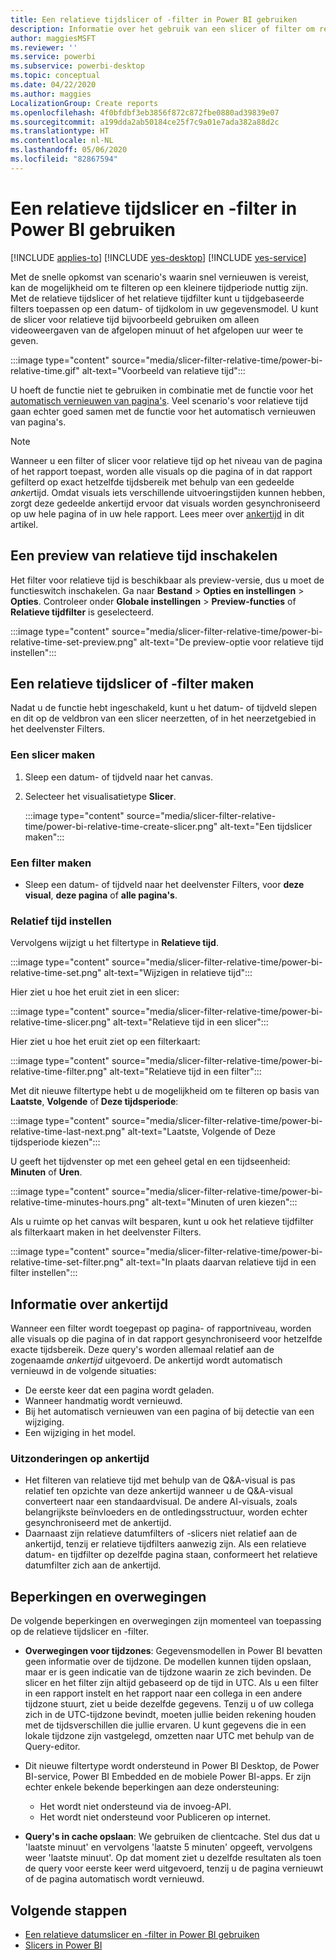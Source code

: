 ```yaml
---
title: Een relatieve tijdslicer of -filter in Power BI gebruiken
description: Informatie over het gebruik van een slicer of filter om relatieve tijdsbereiken te beperken in Power BI.
author: maggiesMSFT
ms.reviewer: ''
ms.service: powerbi
ms.subservice: powerbi-desktop
ms.topic: conceptual
ms.date: 04/22/2020
ms.author: maggies
LocalizationGroup: Create reports
ms.openlocfilehash: 4f0bfdbf3eb3856f872c872fbe0880ad39839e07
ms.sourcegitcommit: a199dda2ab50184ce25f7c9a01e7ada382a88d2c
ms.translationtype: HT
ms.contentlocale: nl-NL
ms.lasthandoff: 05/06/2020
ms.locfileid: "82867594"
---
```

# <a name="use-a-relative-time-slicer-and-filter-in-power-bi"></a>Een relatieve tijdslicer en -filter in Power BI gebruiken

[!INCLUDE [applies-to](../includes/applies-to.md)] [!INCLUDE [yes-desktop](../includes/yes-desktop.md)] [!INCLUDE [yes-service](../includes/yes-service.md)]

Met de snelle opkomst van scenario's waarin snel vernieuwen is vereist, kan de mogelijkheid om te filteren op een kleinere tijdperiode nuttig zijn. Met de relatieve tijdslicer of het relatieve tijdfilter kunt u tijdgebaseerde filters toepassen op een datum- of tijdkolom in uw gegevensmodel. U kunt de slicer voor relatieve tijd bijvoorbeeld gebruiken om alleen videoweergaven van de afgelopen minuut of het afgelopen uur weer te geven. 

:::image type="content" source="media/slicer-filter-relative-time/power-bi-relative-time.gif" alt-text="Voorbeeld van relatieve tijd":::

U hoeft de functie niet te gebruiken in combinatie met de functie voor het [automatisch vernieuwen van pagina's](../desktop-automatic-page-refresh.md). Veel scenario's voor relatieve tijd gaan echter goed samen met de functie voor het automatisch vernieuwen van pagina's.  

> [!NOTE]
> Wanneer u een filter of slicer voor relatieve tijd op het niveau van de pagina of het rapport toepast, worden alle visuals op die pagina of in dat rapport gefilterd op exact hetzelfde tijdsbereik met behulp van een gedeelde *anker*tijd. Omdat visuals iets verschillende uitvoeringstijden kunnen hebben, zorgt deze gedeelde ankertijd ervoor dat visuals worden gesynchroniseerd op uw hele pagina of in uw hele rapport. Lees meer over [ankertijd](#understanding-anchor-time) in dit artikel.

## <a name="turn-on-relative-time-preview"></a>Een preview van relatieve tijd inschakelen

Het filter voor relatieve tijd is beschikbaar als preview-versie, dus u moet de functieswitch inschakelen. Ga naar **Bestand** > **Opties en instellingen** > **Opties**. Controleer onder **Globale instellingen** > **Preview-functies** of **Relatieve tijdfilter** is geselecteerd.

:::image type="content" source="media/slicer-filter-relative-time/power-bi-relative-time-set-preview.png" alt-text="De preview-optie voor relatieve tijd instellen":::

## <a name="create-a-relative-time-slicer-or-filter"></a>Een relatieve tijdslicer of -filter maken

Nadat u de functie hebt ingeschakeld, kunt u het datum- of tijdveld slepen en dit op de veldbron van een slicer neerzetten, of in het neerzetgebied in het deelvenster Filters. 

### <a name="create-a-slicer"></a>Een slicer maken

1. Sleep een datum- of tijdveld naar het canvas.

2. Selecteer het visualisatietype **Slicer**.

    :::image type="content" source="media/slicer-filter-relative-time/power-bi-relative-time-create-slicer.png" alt-text="Een tijdslicer maken":::

### <a name="create-a-filter"></a>Een filter maken
 
- Sleep een datum- of tijdveld naar het deelvenster Filters, voor **deze visual**, **deze pagina** of **alle pagina's**.

### <a name="set-relative-time"></a>Relatief tijd instellen 

Vervolgens wijzigt u het filtertype in **Relatieve tijd**.

:::image type="content" source="media/slicer-filter-relative-time/power-bi-relative-time-set.png" alt-text="Wijzigen in relatieve tijd":::
 
Hier ziet u hoe het eruit ziet in een slicer:

:::image type="content" source="media/slicer-filter-relative-time/power-bi-relative-time-slicer.png" alt-text="Relatieve tijd in een slicer":::

Hier ziet u hoe het eruit ziet op een filterkaart: 

:::image type="content" source="media/slicer-filter-relative-time/power-bi-relative-time-filter.png" alt-text="Relatieve tijd in een filter":::
 
Met dit nieuwe filtertype hebt u de mogelijkheid om te filteren op basis van **Laatste**, **Volgende** of **Deze tijdsperiode**: 

:::image type="content" source="media/slicer-filter-relative-time/power-bi-relative-time-last-next.png" alt-text="Laatste, Volgende of Deze tijdsperiode kiezen":::
 
U geeft het tijdvenster op met een geheel getal en een tijdseenheid: **Minuten** of **Uren**.
 
:::image type="content" source="media/slicer-filter-relative-time/power-bi-relative-time-minutes-hours.png" alt-text="Minuten of uren kiezen":::

Als u ruimte op het canvas wilt besparen, kunt u ook het relatieve tijdfilter als filterkaart maken in het deelvenster Filters.

:::image type="content" source="media/slicer-filter-relative-time/power-bi-relative-time-set-filter.png" alt-text="In plaats daarvan relatieve tijd in een filter instellen":::
 
## <a name="understanding-anchor-time"></a>Informatie over ankertijd

Wanneer een filter wordt toegepast op pagina- of rapportniveau, worden alle visuals op die pagina of in dat rapport gesynchroniseerd voor hetzelfde exacte tijdsbereik. Deze query's worden allemaal relatief aan de zogenaamde *ankertijd* uitgevoerd. De ankertijd wordt automatisch vernieuwd in de volgende situaties:

- De eerste keer dat een pagina wordt geladen.
- Wanneer handmatig wordt vernieuwd.
- Bij het automatisch vernieuwen van een pagina of bij detectie van een wijziging.
- Een wijziging in het model.

### <a name="anchor-time-exceptions"></a>Uitzonderingen op ankertijd

- Het filteren van relatieve tijd met behulp van de Q&A-visual is pas relatief ten opzichte van deze ankertijd wanneer u de Q&A-visual converteert naar een standaardvisual. De andere AI-visuals, zoals belangrijkste beïnvloeders en de ontledingsstructuur, worden echter gesynchroniseerd met de ankertijd. 
- Daarnaast zijn relatieve datumfilters of -slicers niet relatief aan de ankertijd, tenzij er relatieve tijdfilters aanwezig zijn. Als een relatieve datum- en tijdfilter op dezelfde pagina staan, conformeert het relatieve datumfilter zich aan de ankertijd.

## <a name="limitations-and-considerations"></a>Beperkingen en overwegingen

De volgende beperkingen en overwegingen zijn momenteel van toepassing op de relatieve tijdslicer en -filter.

- **Overwegingen voor tijdzones**: Gegevensmodellen in Power BI bevatten geen informatie over de tijdzone. De modellen kunnen tijden opslaan, maar er is geen indicatie van de tijdzone waarin ze zich bevinden. De slicer en het filter zijn altijd gebaseerd op de tijd in UTC. Als u een filter in een rapport instelt en het rapport naar een collega in een andere tijdzone stuurt, ziet u beide dezelfde gegevens. Tenzij u of uw collega zich in de UTC-tijdzone bevindt, moeten jullie beiden rekening houden met de tijdsverschillen die jullie ervaren. U kunt gegevens die in een lokale tijdzone zijn vastgelegd, omzetten naar UTC met behulp van de Query-editor.
- Dit nieuwe filtertype wordt ondersteund in Power BI Desktop, de Power BI-service, Power BI Embedded en de mobiele Power BI-apps. Er zijn echter enkele bekende beperkingen aan deze ondersteuning:

    - Het wordt niet ondersteund via de invoeg-API.
    - Het wordt niet ondersteund voor Publiceren op internet.

- **Query's in cache opslaan**: We gebruiken de clientcache. Stel dus dat u 'laatste minuut' en vervolgens 'laatste 5 minuten' opgeeft, vervolgens weer 'laatste minuut'. Op dat moment ziet u dezelfde resultaten als toen de query voor eerste keer werd uitgevoerd, tenzij u de pagina vernieuwt of de pagina automatisch wordt vernieuwd.

## <a name="next-steps"></a>Volgende stappen

- [Een relatieve datumslicer en -filter in Power BI gebruiken](../visuals/desktop-slicer-filter-date-range.md)
- [Slicers in Power BI](../visuals/power-bi-visualization-slicers.md)

